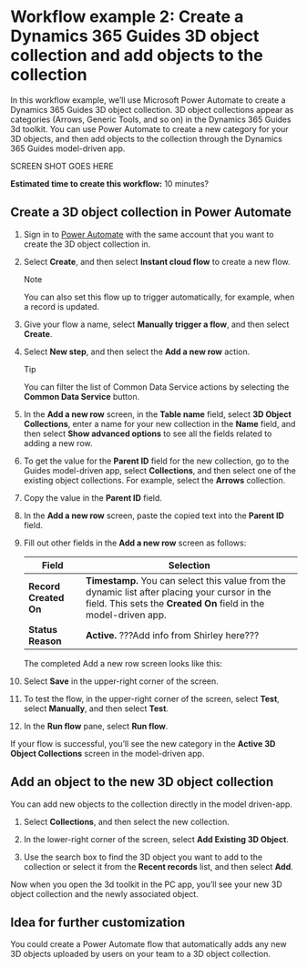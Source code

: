 

# Workflow example 2: Create a Dynamics 365 Guides 3D object collection and add objects to the collection


In this workflow example, we’ll use Microsoft Power Automate to create a Dynamics 365 Guides 3D object collection. 3D object collections appear as categories (Arrows, Generic Tools, and so on) in the Dynamics 365 Guides 3d toolkit. You can use Power Automate to create a new category for your 3D objects, and then add objects to the collection through the Dynamics 365 Guides model-driven app.

SCREEN SHOT GOES HERE
 
**Estimated time to create this workflow:** 10 minutes?

## Create a 3D object collection in Power Automate

1.	Sign in to [Power Automate](https://us.flow.microsoft.com/en-us/) with the same account that you want to create the 3D object collection in.

2.	Select **Create**, and then select **Instant cloud flow** to create a new flow.
 
    > [!NOTE]
    > You can also set this flow up to trigger automatically, for example, when a record is updated. 
    
3.	Give your flow a name, select **Manually trigger a flow**, and then select **Create**. 
 
4.	Select **New step**, and then select the **Add a new row** action.
 
    > [!TIP]
    > You can filter the list of Common Data Service actions by selecting the **Common Data Service** button.
    
5.	In the **Add a new row** screen, in the **Table name** field, select **3D Object Collections**, enter a name for your new collection in the **Name** field, and then select **Show advanced options** to see all the fields related to adding a new row.
 
6.	To get the value for the **Parent ID** field for the new collection, go to the Guides model-driven app, select **Collections**, and then select one of the existing object collections. For example, select the **Arrows** collection.
 
7.	Copy the value in the **Parent ID** field. 
 
8.	In the **Add a new row** screen, paste the copied text into the **Parent ID** field.
 
9.	Fill out other fields in the **Add a new row** screen as follows:

    |Field| Selection|
    |-----------------------------------|-----------------------------------------------|
    |**Record Created On** |**Timestamp.** You can select this value from the dynamic list after placing your cursor in the field. This sets the **Created On** field in the model-driven app.|
    |**Status Reason**| **Active.** ???Add info from Shirley here???|

    The completed Add a new row screen looks like this:
 
10.	Select **Save** in the upper-right corner of the screen.

11.	To test the flow, in the upper-right corner of the screen, select **Test**, select **Manually**, and then select **Test**. 
 
12.	In the **Run flow** pane, select **Run flow**. 

If your flow is successful, you’ll see the new category in the **Active 3D Object Collections** screen in the model-driven app.  

## Add an object to the new 3D object collection

You can add new objects to the collection directly in the model driven-app.

1.	Select **Collections**, and then select the new collection.
	
2.	In the lower-right corner of the screen, select **Add Existing 3D Object**.
 
3.	Use the search box to find the 3D object you want to add to the collection or select it from the **Recent records** list, and then select **Add**. 
 
Now when you open the 3d toolkit in the PC app, you’ll see your new 3D object collection and the newly associated object. 
 
## Idea for further customization

You could create a Power Automate flow that automatically adds any new 3D objects uploaded by users on your team to a 3D object collection.

